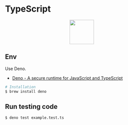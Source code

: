 # TypeScript

<p align="center">
<img width="80" src='https://cdn.jsdelivr.net/gh/devicons/devicon/icons/typescript/typescript-original.svg'>
</p>


## Env
Use Deno.
- [Deno - A secure runtime for JavaScript and TypeScript](https://deno.land/#installation)

```sh 
# Installation
$ brew install deno
```


## Run testing code
```sh 
$ deno test example.test.ts
```

